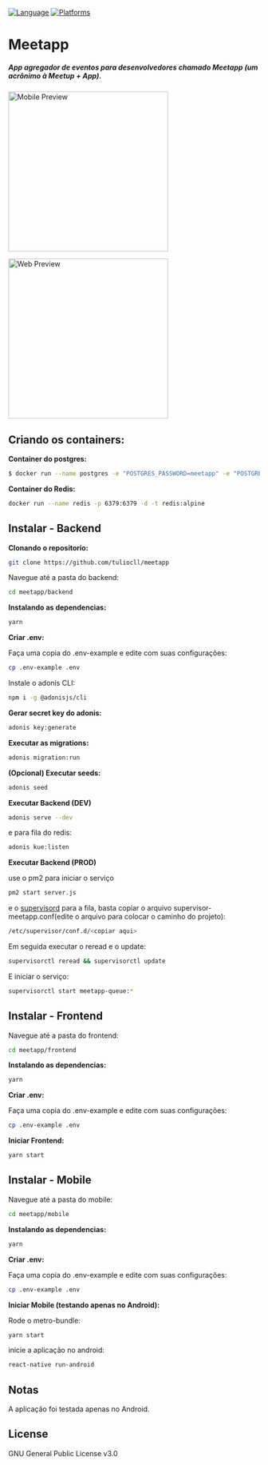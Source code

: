 [![Language](https://img.shields.io/badge/language-ES%206-orange.svg)](https://github.com/lukehoban/es6features#readme)
[![Platforms](https://img.shields.io/badge/platform-iOS%20%7C%20Android-lightgrey.svg)](http://facebook.github.io/react-native/docs/getting-started.html)

# Meetapp

##### App agregador de eventos para desenvolvedores chamado Meetapp (um acrônimo à Meetup + App).

<img src="https://github.com/tuliocll/meetapp/blob/master/img/mobile-preview.gif" alt="Mobile Preview" width="320px"></img>

<img src="https://github.com/tuliocll/meetapp/blob/master/img/web-preview.gif" alt="Web Preview" width="320px"></img>

## Criando os containers:

**Container do postgres:**

```bash
$ docker run --name postgres -e "POSTGRES_PASSWORD=meetapp" -e "POSTGRES_DB=meetapp" -p 5432:5432 -d postgres
```

**Container do Redis:**

```bash
docker run --name redis -p 6379:6379 -d -t redis:alpine
```

## Instalar - Backend

**Clonando o repositorio:**

```bash
git clone https://github.com/tuliocll/meetapp
```

Navegue até a pasta do backend:

```bash
cd meetapp/backend
```

**Instalando as dependencias:**

```bash
yarn
```

**Criar .env:**

Faça uma copia do .env-example e edite com suas configurações:

```bash
cp .env-example .env
```

Instale o adonis CLI:

```bash
npm i -g @adonisjs/cli
```

**Gerar secret key do adonis:**

```bash
adonis key:generate
```

**Executar as migrations:**

```bash
adonis migration:run
```

**(Opcional) Executar seeds:**

```bash
adonis seed
```

**Executar Backend (DEV)**

```bash
adonis serve --dev
```

e para fila do redis:

```bash
adonis kue:listen
```

**Executar Backend (PROD)**

use o pm2 para iniciar o serviço

```bash
pm2 start server.js
```

e o [supervisord](http://supervisord.org/) para a fila,
basta copiar o arquivo supervisor-meetapp.conf(edite o arquivo para colocar o caminho do projeto):

```bash
/etc/supervisor/conf.d/<copiar aqui>
```

Em seguida executar o reread e o update:

```bash
supervisorctl reread && supervisorctl update
```

E iniciar o serviço:

```bash
supervisorctl start meetapp-queue:*
```

## Instalar - Frontend

Navegue até a pasta do frontend:

```bash
cd meetapp/frontend
```

**Instalando as dependencias:**

```bash
yarn
```

**Criar .env:**

Faça uma copia do .env-example e edite com suas configurações:

```bash
cp .env-example .env
```

**Iniciar Frontend:**

```bash
yarn start
```

## Instalar - Mobile

Navegue até a pasta do mobile:

```bash
cd meetapp/mobile
```

**Instalando as dependencias:**

```bash
yarn
```

**Criar .env:**

Faça uma copia do .env-example e edite com suas configurações:

```bash
cp .env-example .env
```

**Iniciar Mobile (testando apenas no Android):**

Rode o metro-bundle:

```bash
yarn start
```

inicie a aplicação no android:

```bash
react-native run-android
```

## Notas

A aplicação foi testada apenas no Android.

## License

GNU General Public License v3.0
